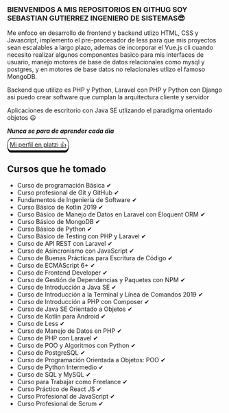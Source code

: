 ### BIENVENIDOS A MIS REPOSITORIOS EN GITHUG SOY SEBASTIAN GUTIERREZ INGENIERO DE SISTEMAS😎
<p>
Me enfoco en desarrollo de frontend y backend utlizo HTML, CSS y Javascript, implemento el pre-procesador de less para que mis proyectos sean escalables a largo plazo, ademas de incorporar el Vue.js cli cuando necesito realizar algunos componentes basico para mis interfaces de usuario, manejo motores de base de datos relacionales como mysql y postgres, y en motores de base datos no relacionales utlizo el famoso MongoDB.
  
Backend que utilizo es PHP y Python, Laravel con PHP y Python con Django asi puedo crear software que cumplan la arquitectura cliente y servidor

Aplicaciones de escritorio con Java SE utlizando el paradigma orientado objetos 😃
</p>

***Nunca se para de aprender cada dia*** 

<a href="https://platzi.com/p/desarrollador_sgo/" style="border: 1px solid black;border-bottom: 5px solid black;padding: 5px; border-radius: 25px/50px; "> Mi perfil en platzi 👍</a>

## Cursos que he tomado
-  Curso de programación Básica ✔
-  Curso profesional de Git y GitHub ✔
-  Fundamentos de Ingeniería de Software ✔
-  Curso Básico de Kotlin 2019 ✔ 
-  Curso Básico de Manejo de Datos en Laravel con Eloquent ORM ✔
-  Curso Básico de MongoDB ✔
-  Curso Básico de Python ✔
-  Curso Básico de Testing con PHP y Laravel ✔
-  Curso de API REST con Laravel ✔
-  Curso de Asincronismo con JavaScript ✔
-  Curso de Buenas Prácticas para Escritura de Código ✔
-  Curso de ECMAScript 6+ ✔
-  Curso de Frontend Developer ✔
-  Curso de Gestión de Dependencias y Paquetes con NPM ✔
-  Curso de Introducción a Java SE ✔ 
-  Curso de Introducción a la Terminal y Línea de Comandos 2019 ✔
- Curso de Introducción a PHP con Composer ✔
- Curso de Java SE Orientado a Objetos ✔
- Curso de Kotlin para Android ✔
- Curso de Less ✔
- Curso de Manejo de Datos en PHP ✔
- Curso de PHP con Laravel ✔
- Curso de POO y Algoritmos con Python ✔
- Curso de PostgreSQL ✔
- Curso de Programación Orientada a Objetos: POO ✔
- Curso de Python Intermedio ✔
- Curso de SQL y MySQL ✔
- Curso para Trabajar como Freelance ✔
- Curso Práctico de React JS ✔
- Curso Profesional de JavaScript ✔
- Curso Profesional de Scrum ✔

